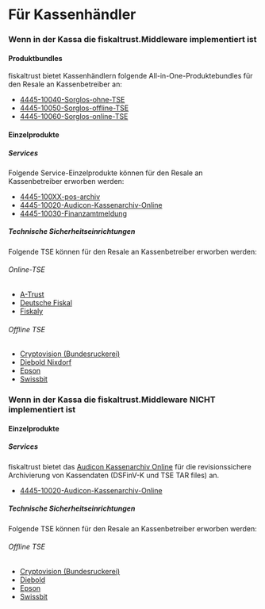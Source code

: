 # Für Kassenhändler

### Wenn in der Kassa die fiskaltrust.Middleware implementiert ist

#### Produktbundles

fiskaltrust bietet Kassenhändlern folgende All-in-One-Produktebundles für den Resale an Kassenbetreiber an:

- [4445-10040-Sorglos-ohne-TSE](../produkt-bundles/4445-10040-Sorglos-ohne-TSE.md) 
- [4445-10050-Sorglos-offline-TSE](../produkt-bundles/4445-10050-Sorglos-offline-TSE.md) 
- [4445-10060-Sorglos-online-TSE](../produkt-bundles/4445-10060-Sorglos-online-TSE.md)  



#### Einzelprodukte

##### Services

Folgende Service-Einzelprodukte können für den Resale an Kassenbetreiber erworben werden:

- [4445-100XX-pos-archiv](../revisionssichere-daten-as-a-service/produkte/4445-100XX-pos-archiv.md) 
- [4445-10020-Audicon-Kassenarchiv-Online](../revisionssichere-daten-as-a-service/produkte/4445-10020-Audicon-Kassenarchiv-Online.md) 
- [4445-10030-Finanzamtmeldung](../compliance-as-a-service/produkte/4445-10030-Finanzamtmeldung.md) 



##### Technische Sicherheitseinrichtungen

Folgende TSE können für den Resale an Kassenbetreiber erworben werden:

###### Online-TSE

- [A-Trust](../compliance-as-a-service/features/TSE-A-Trust-Interoperabilität.md)
- [Deutsche Fiskal](../compliance-as-a-service/features/TSE-Deutsche-Fiskal-Interoperabilität.md)
- [Fiskaly](../compliance-as-a-service/features/TSE-Fiskaly-Interoperabilität.md)

###### Offline TSE

- [Cryptovision (Bundesruckerei)](../compliance-as-a-service/features/TSE-Cryptovision-Interoperabilität.md)
- [Diebold Nixdorf](../compliance-as-a-service/features/TSE-Diebold-Nixdorf-Interoperabilität.md)
- [Epson](../compliance-as-a-service/features/TSE-Epson-Interoperabilität.md)
- [Swissbit](../compliance-as-a-service/features/TSE-Swissbit-Interoperabilität.md)



### Wenn in der Kassa die fiskaltrust.Middleware NICHT implementiert ist

#### Einzelprodukte

##### Services

fiskaltrust bietet das [Audicon Kassenarchiv Online](../revisionssichere-daten-as-a-service/produkte/4445-10020-Audicon-Kassenarchiv-Online.md) für die revisionssichere Archivierung von Kassendaten (DSFinV-K und TSE TAR files) an.

- [4445-10020-Audicon-Kassenarchiv-Online](../revisionssichere-daten-as-a-service/produkte/4445-10020-Audicon-Kassenarchiv-Online.md) 



##### Technische Sicherheitseinrichtungen

Folgende TSE können für den Resale an Kassenbetreiber erworben werden:

###### Offline TSE

- [Cryptovision (Bundesruckerei)](../compliance-as-a-service/features/TSE-Cryptovision-Interoperabilität.md)
- [Diebold](../compliance-as-a-service/features/TSE-Diebold-Nixdorf-Interoperabilität.md)
- [Epson](../compliance-as-a-service/features/TSE-Epson-Interoperabilität.md)
- [Swissbit](../compliance-as-a-service/features/TSE-Swissbit-Interoperabilität.md)





